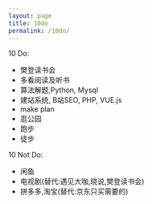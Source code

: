 ```yaml
---
layout: page
title: 10do
permalink: /10do/
---
```


10 Do:
- 樊登读书会
- 多看阅读及听书
- 算法解题,Python, Mysql
- 建站系统, B站SEO, PHP, VUE.js
- make plan
- 逛公园
- 跑步
- 徒步


10 Not Do:
- 闲鱼
- 电视剧(替代:遇见大咖,晓说,樊登读书会)
- 拼多多,淘宝(替代:京东只买需要的)
